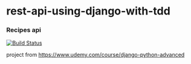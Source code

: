 # rest-api-using-django-with-tdd
### Recipes api
[![Build Status](https://travis-ci.org/Zed-chi/Recipes-rest-api-using-django-with-tdd.svg?branch=master)](https://travis-ci.org/Zed-chi/Recipes-rest-api-using-django-with-tdd)


project from https://www.udemy.com/course/django-python-advanced
